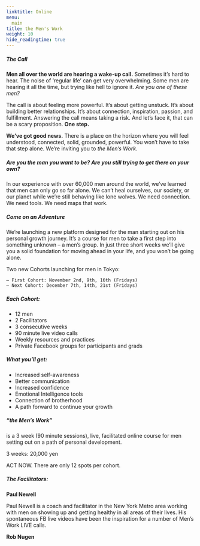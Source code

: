 ```yaml
---
linktitle: Online
menu:
  main
title: the Men's Work
weight: 10
hide_readingtime: true
---
```


##### The Call #####

**Men all over the world are hearing a wake-up call.** Sometimes it’s hard to hear. The noise of ‘regular life’ can get very overwhelming. Some men are hearing it all the time, but trying like hell to ignore it. *Are you one of these men?*

The call is about feeling more powerful. It’s about getting unstuck. It’s about building better relationships. It’s about connection, inspiration, passion, and fulfillment. Answering the call means taking a risk. And let’s face it, that can be a scary proposition. **One step.**

**We’ve got good news.** There is a place on the horizon where you will feel understood, connected, solid, grounded, powerful. You won’t have to take that step alone. We’re inviting you to *the Men’s Work.*

##### Are you the man you want to be? Are you still trying to get there on your own? #####

In our experience with over 60,000 men around the world, we’ve learned that men can only go so far alone. We can’t heal ourselves, our society, or our planet while we’re still behaving like lone wolves. We need connection. We need tools. We need maps that work.

##### Come on an Adventure #####

We’re launching a new platform designed for the man starting out on his personal growth journey. It’s a course for men to take a first step into something unknown – a men’s group. In just three short weeks we’ll give you a solid foundation for moving ahead in your life, and you won’t be going alone.

Two new Cohorts launching for men in Tokyo:

	– First Cohort: November 2nd, 9th, 16th (Fridays)
	– Next Cohort: December 7th, 14th, 21st (Fridays)

##### Each Cohort: #####

* 12 men
* 2 Facilitators
* 3 consecutive weeks
* 90 minute live video calls
* Weekly resources and practices
* Private Facebook groups for participants and grads


##### What you’ll get: #####

* Increased self-awareness
* Better communication
* Increased confidence
* Emotional Intelligence tools
* Connection of brotherhood
* A path forward to continue your growth

##### “the Men’s Work”  #####

is a 3 week (90 minute sessions), live, facilitated online course for men setting out on a path of personal development.

3 weeks: 20,000 yen

ACT NOW. There are only 12 spots per cohort.

##### The Facilitators: #####

**Paul Newell**

Paul Newell is a coach and facilitator in the New York Metro area working with men on showing up and getting healthy in all areas of their lives. His spontaneous FB live videos have been the inspiration for a number of Men’s Work LIVE calls.

**Rob Nugen**


